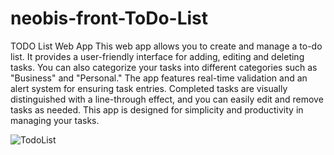 # neobis-front-ToDo-List
TODO List Web App
This web app allows you to create and manage a to-do list. It provides a user-friendly interface for adding, editing and deleting tasks. 
You can also categorize your tasks into different categories such as "Business" and "Personal." The app features real-time validation and an alert system for ensuring task entries. 
Completed tasks are visually distinguished with a line-through effect, and you can easily edit and remove tasks as needed. 
This app is designed for simplicity and productivity in managing your tasks.

![TodoList](https://github.com/NSagynbek/neobis-front-ToDo-List/assets/130668892/2009120d-3821-467b-8298-497a9636aeb7)
